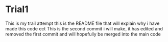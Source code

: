 # Trial1
This is my trail attempt 
this is the README file that will explain why i have made this code ect 
This is the second commit i will make, it has edited and removed the first commit and will hopefully be merged into the main code 
